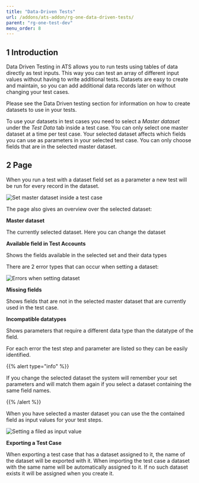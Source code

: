 ```yaml
---
title: "Data-Driven Tests"
url: /addons/ats-addon/rg-one-data-driven-tests/
parent: "rg-one-test-dev"
menu_order: 8
---
```


## 1 Introduction

Data Driven Testing in ATS allows you to run tests using tables of data directly as test inputs. This way you can test an array of different input values without having to write additional tests. Datasets are easy to create and maintain, so you can add additional data records later on without changing your test cases.

Please see the Data Driven testing section for information on how to create datasets to use in your tests.

To use your datasets in test cases you need to select a _Master dataset_ under the _Test Data_ tab inside a test case. You can only select one master dataset at a time per test case. Your selected dataset affects which fields you can use as parameters in your selected test case. You can only choose fields that are in the selected master dataset.

## 2 Page

When you run a test with a dataset field set as a parameter a new test will be run for every record in the dataset.

![Set master dataset inside a test case](attachments/rg-one-data-driven-tests/21168190.png)

The page also gives an overview over the selected dataset:

**Master dataset**

The currently selected dataset. Here you can change the dataset

**Available field in Test Accounts**

Shows the fields available in the selected set and their data types

There are 2 error types that can occur when setting a dataset:

![Errors when setting dataset](attachments/rg-one-data-driven-tests/21168191.png)

**Missing fields**

Shows fields that are not in the selected master dataset that are currently used in the test case.

**Incompatible datatypes**

Shows parameters that require a different data type than the datatype of the field.

For each error the test step and parameter are listed so they can be easily identified.

{{% alert type="info" %}}

If you change the selected dataset the system will remember your set parameters and will match them again if you select a dataset containing the same field names.

{{% /alert %}}

When you have selected a master dataset you can use the the contained field as input values for your test steps.

![Setting a filed as input value](attachments/rg-one-data-driven-tests/21168192.png)

**Exporting a Test Case**

When exporting a test case that has a dataset assigned to it, the name of the dataset will be exported with it. When importing the test case a dataset with the same name will be automatically assigned to it. If no such dataset exists it will be assigned when you create it.
